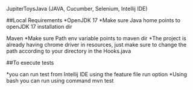 JupiterToysJava (JAVA, Cucumber, Selenium, Intellij IDE)

##Local Requirements 
*OpenJDK 17 *Make sure Java home points to openJDK 17 installation dir

Maven 
*Make sure Path env variable points to maven dir *The project is already having chrome driver in resources, just make sure to change the path according to your directory in the Hooks.java

##To execute tests

*you can run test from Intellij IDE using the feature file run option 
*Using bash you can run using command mvn test

